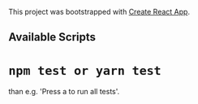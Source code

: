 This project was bootstrapped with [Create React App](https://github.com/facebook/create-react-app).

## Available Scripts

# `npm test or yarn test`

than e.g. 'Press a to run all tests'.
